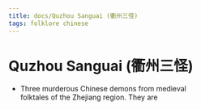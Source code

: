 ```yaml
---
title: docs/Quzhou Sanguai (衢州三怪)
tags: folklore chinese
---
```


# Quzhou Sanguai (衢州三怪)
- Three murderous Chinese demons from medieval  
	folktales of the Zhejiang region. They are